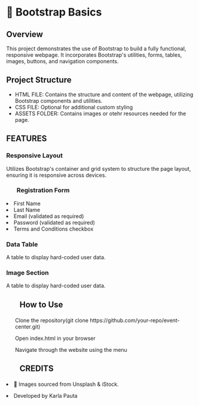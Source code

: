 <h1>🎉 Bootstrap Basics</h1>

<h2>Overview</h2>
<p>This project demonstrates the use of Bootstrap to build  a fully functional, responsive webpage. It incorporates Bootstrap's utilities, forms, tables, images, buttons, and navigation components. </p>

<h2>Project Structure</h2>
<ul>
  <li>HTML FILE: Contains the structure and content of the webpage, utilizing Bootstrap components and utilities.</li>
  <li>CSS FILE: Optional for additional custom styling</li>
  <li>ASSETS FOLDER: Contains images or otehr resources needed for the page.</li>
</ul>

<h2>FEATURES</h2>
<h3>Responsive Layout</h3>
<p>Utilizes Bootstrap's container and grid system to structure the page layout, ensuring it is responsive across devices.</p>

<h3><ul>Registration Form</ul></h3>
    <li>First Name</li>
    <li>Last Name</li>
    <li>Email (validated as required)</li>
    <li>Password (validated as required)</li>
    <li>Terms and Conditions checkbox</li>

<h3>Data Table</h3>
<p>A table to display hard-coded user data.</p>

<h3>Image Section</h3>
<p>A table to display hard-coded user data.</p>

<h2><ol>How to Use</ol></h2>
    <ol>Clone the repository(git clone https://github.com/your-repo/event-center.git)</ol>
    <ol>Open index.html in your browser</ol>
    <ol>Navigate through the website using the menu</ol>


<h2><ul>CREDITS</ul></h2>
<p><li>📸 Images sourced from Unsplash & iStock.</li></p>
<p><li>Developed by Karla Pauta</li></p>




